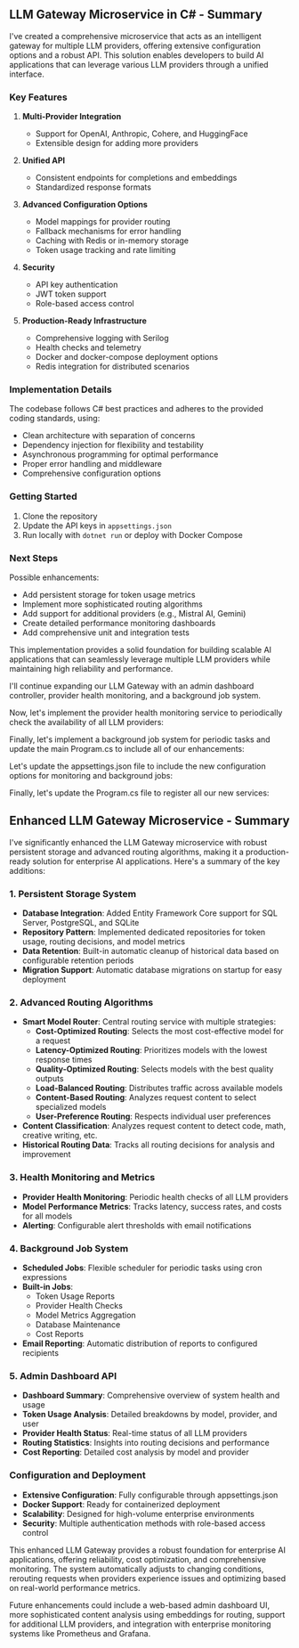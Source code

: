 ## **LLM Gateway Microservice in C\# \- Summary**

I've created a comprehensive microservice that acts as an intelligent gateway for multiple LLM providers, offering extensive configuration options and a robust API. This solution enables developers to build AI applications that can leverage various LLM providers through a unified interface.

### **Key Features**

1. **Multi-Provider Integration**

   * Support for OpenAI, Anthropic, Cohere, and HuggingFace  
   * Extensible design for adding more providers  
2. **Unified API**

   * Consistent endpoints for completions and embeddings  
   * Standardized response formats  
3. **Advanced Configuration Options**

   * Model mappings for provider routing  
   * Fallback mechanisms for error handling  
   * Caching with Redis or in-memory storage  
   * Token usage tracking and rate limiting  
4. **Security**

   * API key authentication  
   * JWT token support  
   * Role-based access control  
5. **Production-Ready Infrastructure**

   * Comprehensive logging with Serilog  
   * Health checks and telemetry  
   * Docker and docker-compose deployment options  
   * Redis integration for distributed scenarios

### **Implementation Details**

The codebase follows C\# best practices and adheres to the provided coding standards, using:

* Clean architecture with separation of concerns  
* Dependency injection for flexibility and testability  
* Asynchronous programming for optimal performance  
* Proper error handling and middleware  
* Comprehensive configuration options

### **Getting Started**

1. Clone the repository  
2. Update the API keys in `appsettings.json`  
3. Run locally with `dotnet run` or deploy with Docker Compose

### **Next Steps**

Possible enhancements:

* Add persistent storage for token usage metrics  
* Implement more sophisticated routing algorithms  
* Add support for additional providers (e.g., Mistral AI, Gemini)  
* Create detailed performance monitoring dashboards  
* Add comprehensive unit and integration tests

This implementation provides a solid foundation for building scalable AI applications that can seamlessly leverage multiple LLM providers while maintaining high reliability and performance.

I'll continue expanding our LLM Gateway with an admin dashboard controller, provider health monitoring, and a background job system.

Now, let's implement the provider health monitoring service to periodically check the availability of all LLM providers:

Finally, let's implement a background job system for periodic tasks and update the main Program.cs to include all of our enhancements:

Let's update the appsettings.json file to include the new configuration options for monitoring and background jobs:

Finally, let's update the Program.cs file to register all our new services:

## **Enhanced LLM Gateway Microservice \- Summary**

I've significantly enhanced the LLM Gateway microservice with robust persistent storage and advanced routing algorithms, making it a production-ready solution for enterprise AI applications. Here's a summary of the key additions:

### **1\. Persistent Storage System**

* **Database Integration**: Added Entity Framework Core support for SQL Server, PostgreSQL, and SQLite  
* **Repository Pattern**: Implemented dedicated repositories for token usage, routing decisions, and model metrics  
* **Data Retention**: Built-in automatic cleanup of historical data based on configurable retention periods  
* **Migration Support**: Automatic database migrations on startup for easy deployment

### **2\. Advanced Routing Algorithms**

* **Smart Model Router**: Central routing service with multiple strategies:  
  * **Cost-Optimized Routing**: Selects the most cost-effective model for a request  
  * **Latency-Optimized Routing**: Prioritizes models with the lowest response times  
  * **Quality-Optimized Routing**: Selects models with the best quality outputs  
  * **Load-Balanced Routing**: Distributes traffic across available models  
  * **Content-Based Routing**: Analyzes request content to select specialized models  
  * **User-Preference Routing**: Respects individual user preferences  
* **Content Classification**: Analyzes request content to detect code, math, creative writing, etc.  
* **Historical Routing Data**: Tracks all routing decisions for analysis and improvement

### **3\. Health Monitoring and Metrics**

* **Provider Health Monitoring**: Periodic health checks of all LLM providers  
* **Model Performance Metrics**: Tracks latency, success rates, and costs for all models  
* **Alerting**: Configurable alert thresholds with email notifications

### **4\. Background Job System**

* **Scheduled Jobs**: Flexible scheduler for periodic tasks using cron expressions  
* **Built-in Jobs**:  
  * Token Usage Reports  
  * Provider Health Checks  
  * Model Metrics Aggregation  
  * Database Maintenance  
  * Cost Reports  
* **Email Reporting**: Automatic distribution of reports to configured recipients

### **5\. Admin Dashboard API**

* **Dashboard Summary**: Comprehensive overview of system health and usage  
* **Token Usage Analysis**: Detailed breakdowns by model, provider, and user  
* **Provider Health Status**: Real-time status of all LLM providers  
* **Routing Statistics**: Insights into routing decisions and performance  
* **Cost Reporting**: Detailed cost analysis by model and provider

### **Configuration and Deployment**

* **Extensive Configuration**: Fully configurable through appsettings.json  
* **Docker Support**: Ready for containerized deployment  
* **Scalability**: Designed for high-volume enterprise environments  
* **Security**: Multiple authentication methods with role-based access control

This enhanced LLM Gateway provides a robust foundation for enterprise AI applications, offering reliability, cost optimization, and comprehensive monitoring. The system automatically adjusts to changing conditions, rerouting requests when providers experience issues and optimizing based on real-world performance metrics.

Future enhancements could include a web-based admin dashboard UI, more sophisticated content analysis using embeddings for routing, support for additional LLM providers, and integration with enterprise monitoring systems like Prometheus and Grafana.

